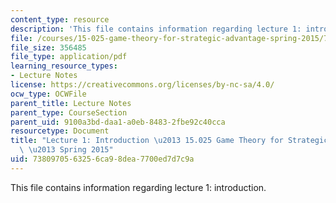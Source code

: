 ```yaml
---
content_type: resource
description: 'This file contains information regarding lecture 1: introduction.'
file: /courses/15-025-game-theory-for-strategic-advantage-spring-2015/7380970563256ca98dea7700ed7d7c9a_MIT15_025S15_Lec_1.pdf
file_size: 356485
file_type: application/pdf
learning_resource_types:
- Lecture Notes
license: https://creativecommons.org/licenses/by-nc-sa/4.0/
ocw_type: OCWFile
parent_title: Lecture Notes
parent_type: CourseSection
parent_uid: 9100a3bd-daa1-a0eb-8483-2fbe92c40cca
resourcetype: Document
title: "Lecture 1: Introduction \u2013 15.025 Game Theory for Strategic Advantage\
  \ \u2013 Spring 2015"
uid: 73809705-6325-6ca9-8dea-7700ed7d7c9a
---
```

This file contains information regarding lecture 1: introduction.